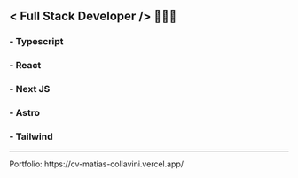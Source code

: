 ## < Full Stack Developer /> 👨🏻‍💻

### - Typescript
### - React
### - Next JS
### - Astro
### - Tailwind

<hr/>
Portfolio: https://cv-matias-collavini.vercel.app/
